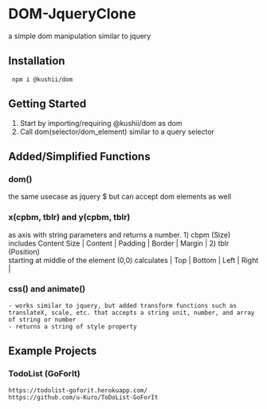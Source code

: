 # DOM-JqueryClone
  a simple dom manipulation similar to jquery
  
## Installation 
     npm i @kushii/dom
     
## Getting Started
  1) Start by importing/requiring @kushii/dom as dom
  2) Call dom(selector/dom_element) similar to a query selector

## Added/Simplified Functions
  ### dom()
  the same usecase as jquery $ but can accept dom elements as well
  ### x(cpbm, tblr) and y(cpbm, tblr) 
  as axis with string parameters and returns a number.
      1) cbpm (Size) \
          includes Content Size | Content | Padding | Border | Margin |
      2) tblr (Position) \
          starting at middle of the element (0,0) calculates | Top | Bottom | Left | Right |
  ### css() and animate()
    - works similar to jquery, but added transform functions such as translateX, scale, etc. that accepts a string unit, number, and array of string or number
    - returns a string of style property

## Example Projects
  ### TodoList (GoForIt)
    https://todolist-goforit.herokuapp.com/
    https://github.com/u-Kuro/ToDoList-GoForIt
